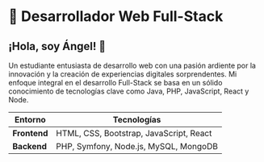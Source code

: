 <link rel="stylesheet" href="https://cdnjs.cloudflare.com/ajax/libs/font-awesome/5.15.3/css/all.min.css" integrity="sha384-mQ93GR66B00ZXjt0YO5KlohRA5SYw9AD1QJ0sSNdCBSvK3I5mkuFV5SUE2D2/aI" crossorigin="anonymous">

<h1>🚀 Desarrollador Web Full-Stack</h1>

<h2>¡Hola, soy Ángel! 👋</h2> Un estudiante entusiasta de desarrollo web con una pasión ardiente por la innovación y la creación de experiencias digitales sorprendentes. Mi enfoque integral en el desarrollo Full-Stack se basa en un sólido conocimiento de tecnologías clave como Java, PHP, JavaScript, React y Node.


| **Entorno** | **Tecnologías**                             |
|-------------|--------------------------------------------|
| **Frontend** | <i class="fab fa-html5"></i> HTML, <i class="fab fa-css3-alt"></i> CSS, <i class="fab fa-bootstrap"></i> Bootstrap, <i class="fab fa-js"></i> JavaScript, <i class="fab fa-react"></i> React  |
| **Backend**  | <i class="fab fa-php"></i> PHP, <i class="fab fa-symfony"></i> Symfony, <i class="fab fa-node-js"></i> Node.js, <i class="fas fa-database"></i> MySQL, <i class="fab fa-envira"></i> MongoDB |
